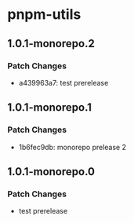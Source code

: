 # pnpm-utils

## 1.0.1-monorepo.2

### Patch Changes

- a439963a7: test prerelease

## 1.0.1-monorepo.1

### Patch Changes

- 1b6fec9db: monorepo prelease 2

## 1.0.1-monorepo.0

### Patch Changes

- test prerelease
